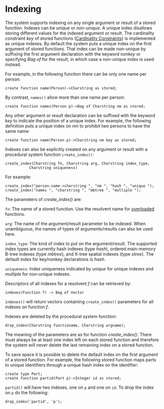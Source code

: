 # Indexing

The system supports indexing on any single argument or result of a stored function. Indexes can be *unique* or *non-unique*. A unique index disallows storing different values for the indexed argument or result. The cardinality constraint *key* of stored functions ([Cardinality Constraints](#cardinality-constraints)) is implemented as unique indexes. By default the system puts a unique index on the first argument of stored functions. That index can be made non-unique by suffixing the first argument declaration with the keyword *nonkey* or specifying *Bag of* for the result, in which case a non-unique index is used instead.

For example, in the following function there can be only one name per person:
```
create function name(Person)->Charstring as stored;
```
By contrast, `names()` allow more than one name per person:
```
create function names(Person p)->Bag of Charstring nm as stored;
```

Any other argument or result declaration can be suffixed with the keyword *key* to indicate the position of a unique index. For example, the following definition puts a unique index on *nm* to prohibit two persons to have the same name:
```
create function name(Person p)->Charstring nm key as stored;
```
Indexes can also be explicitly created on any argument or result with a
procedural system function `create_index()`:
```
create_index(Charstring fn, Charstring arg, Charstring index_type,
           Charstring uniqueness)
```
For example:
```
create_index("person.name->charstring ", "nm ", "hash ", "unique ");
create_index("names ", "charstring ", "mbtree ", "multiple ");
```
The parameters of *create_index()* are:

`fn`: The name of a stored function. Use the resolvent name for
[overloaded](#overloaded-functions) functions.

`arg`: The name of the argument/result parameter to be indexed. When
unambiguous, the names of types of arguments/results can also be used
here.

`index_type`: The kind of index to put on the argument/result. The supported index types are currently hash indexes (type *hash*), ordered main-memory B-tree indexes (type *mbtree*), and X-tree spatial indexes (type *xtree*). The default index for key/nonkey declarations is *hash*.

`uniqueness`: Index uniqueness indicated by *unique* for unique indexes and *multiple* for non-unique indexes.

Descriptors of all indexes for a resolvent *f* can be retrieved by:
```
indexes(Function f) -> Bag of Vector
```

`indexes()` will return vectors containing `create_index()` parameters for all indexes on function *f*.

Indexes are deleted by the procedural system function:
```
drop_index(Charstring functioname, Charstring argname);
```
The meaning of the parameters are as for function *create_index()*. There must always be at least one index left on each stored function and therefore the system will never delete the last remaining index on a stored function.

To save space it is possible to delete the default index on the first argument of a stored function. For example, the following stored function maps parts to unique identifiers through a unique hash index on the identifier:
```
create type Part; 
create function partid(Part p)->Integer id as stored;
```

`partid()` will have two indexes, one on `p` and one on `id`. To drop the index on `p` do the following:
```
drop_index('partid', 'p');
```
